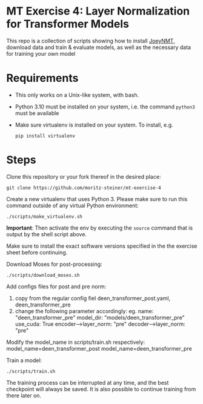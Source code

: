 # MT Exercise 4: Layer Normalization for Transformer Models

This repo is a collection of scripts showing how to install [JoeyNMT](https://github.com/joeynmt/joeynmt), download
data and train & evaluate models, as well as the necessary data for training your own model

# Requirements

- This only works on a Unix-like system, with bash.
- Python 3.10 must be installed on your system, i.e. the command `python3` must be available
- Make sure virtualenv is installed on your system. To install, e.g.

    `pip install virtualenv`

# Steps

Clone this repository or your fork thereof in the desired place:

    git clone https://github.com/moritz-steiner/mt-exercise-4

Create a new virtualenv that uses Python 3. Please make sure to run this command outside of any virtual Python environment:

    ./scripts/make_virtualenv.sh

**Important**: Then activate the env by executing the `source` command that is output by the shell script above.

Make sure to install the exact software versions specified in the the exercise sheet before continuing.

Download Moses for post-processing:

    ./scripts/download_moses.sh


Add configs files for post and pre norm:
1) copy from the regular config fiel
	deen_transformer_post.yaml, deen_transformer_pre
2) change the following parameter accordingly:
	eg. 
	name: "deen_transformer_pre"
	model_dir: "models/deen_transformer_pre"
	use_cuda: True
	encoder-->layer_norm: "pre" 
	decoder-->layer_norm: "pre"


Modify the model_name in scripts/train.sh respectively:
	model_name=deen_transformer_post
	model_name=deen_transformer_pre


Train a model:

    ./scripts/train.sh

The training process can be interrupted at any time, and the best checkpoint will always be saved. It is also possible to continue training from there later on.
